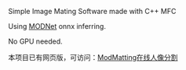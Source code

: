 Simple Image Mating Software made with C++ MFC

Using [MODNet](https://github.com/ZHKKKe/MODNet) onnx inferring.

No GPU needed.

本项目已有网页版，可访问：[ModMatting在线人像分割](http://150.158.148.238:4321/)
